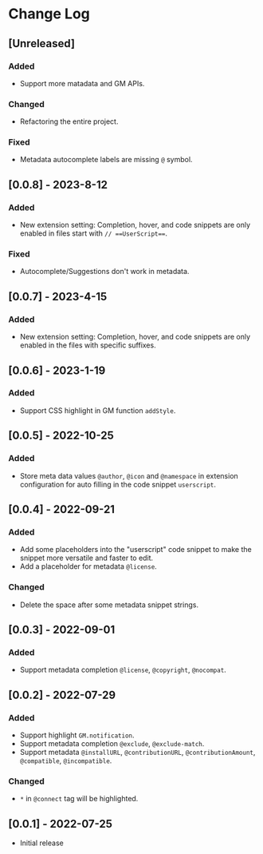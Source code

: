 # Change Log

## [Unreleased]

### Added

- Support more matadata and GM APIs.

### Changed

- Refactoring the entire project.

### Fixed

- Metadata autocomplete labels are missing `@` symbol.

## [0.0.8] - 2023-8-12

### Added

- New extension setting: Completion, hover, and code snippets are only enabled in files start with `// ==UserScript==`.

### Fixed

- Autocomplete/Suggestions don't work in metadata.

## [0.0.7] - 2023-4-15

### Added

- New extension setting: Completion, hover, and code snippets are only enabled in the files with specific suffixes.

## [0.0.6] - 2023-1-19

### Added

- Support CSS highlight in GM function `addStyle`.

## [0.0.5] - 2022-10-25

### Added

- Store meta data values `@author`, `@icon` and `@namespace` in extension configuration for auto filling in the code snippet `userscript`.

## [0.0.4] - 2022-09-21

### Added

- Add some placeholders into the "userscript" code snippet to make the snippet more versatile and faster to edit.
- Add a placeholder for metadata `@license`.

### Changed

- Delete the space after some metadata snippet strings.

## [0.0.3] - 2022-09-01

### Added

- Support metadata completion `@license`, `@copyright`, `@nocompat`.

## [0.0.2] - 2022-07-29

### Added

- Support highlight `GM.notification`.
- Support metadata completion `@exclude`, `@exclude-match`.
- Support metadata `@installURL`, `@contributionURL`, `@contributionAmount`, `@compatible`, `@incompatible`.

### Changed

- `*` in `@connect` tag will be highlighted.

## [0.0.1] - 2022-07-25

- Initial release

